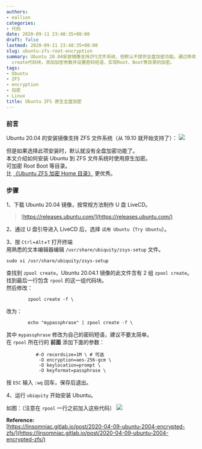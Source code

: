 ```yaml
---
authors:
- eallion
categories:
- 代码
date: 2020-09-11 23:48:35+08:00
draft: false
lastmod: 2020-09-11 23:48:35+08:00
slug: ubuntu-zfs-root-encryption
summary: Ubuntu 20.04安装镜像支持ZFS文件系统，但默认不提供全盘加密功能。通过修改LiveCD中的zsys-setup文件，可在安装时启用原生加密。具体操作为：找到含rpool的zpool
  create代码块，添加加密参数并设置密码短语，实现Root、Boot等目录的加密。
tags:
- Ubuntu
- ZFS
- encryption
- 加密
- Linux
title: Ubuntu ZFS 原生全盘加密
---
```


### 前言

Ubuntu 20.04 的安装镜像支持 ZFS 文件系统（从 19.10 就开始支持了）：
![](/assets/images/posts/2020/09/install.png)

但是如果选择此项安装时，默认就没有全盘加密功能了。  
本文介绍如何安装 Ubuntu 到 ZFS 文件系统时使用原生加密。  
可加密 Root Boot 等目录。  
比 [《Ubuntu ZFS 加密 Home 目录》](https://eallion.com/ubuntu-zfs-encryption) 更优秀。

### 步骤

1、下载 Ubuntu 20.04 镜像，按常规方法制作 U 盘 LiveCD。

> [https://releases.ubuntu.com/](https://releases.ubuntu.com/)

2、通过 U 盘引导进入 LiveCD 后，选择 `试用 Ubuntu`（`Try Ubuntu`）。

3、按 `Ctrl`+`Alt`+`T` 打开终端  
用熟悉的文本编辑器编辑 `/usr/share/ubiquity/zsys-setup` 文件。

```
sudo vi /usr/share/ubiquity/zsys-setup
```

查找到 `zpool create`，Ubuntu 20.04.1 镜像的此文件含有 2 组 `zpool create`。  
找到最后一行包含 `rpool` 的这一组代码块。  
然后修改：

```
        zpool create -f \
```

改为：

```
        echo "mypassphrase" | zpool create -f \
```

其中 `mypassphrase` 修改为自己的密码短语，建议不要太简单。  
在 `rpool` 所在行的 **前面** 添加下面的参数：

```
           #-O recordsize=1M \ # 可选
            -O encryption=aes-256-gcm \
            -O keylocation=prompt \
            -O keyformat=passphrase \
```

按 `ESC` 输入 `:wq` 回车，保存后退出。

4、运行 `ubiquity` 开始安装 Ubuntu。

如图：（注意在 `rpool` 一行之前加入这些代码）
![](/assets/images/posts/2020/09/zsys-setup.png)

**Reference:**  
[https://linsomniac.gitlab.io/post/2020-04-09-ubuntu-2004-encrypted-zfs/](https://linsomniac.gitlab.io/post/2020-04-09-ubuntu-2004-encrypted-zfs/)